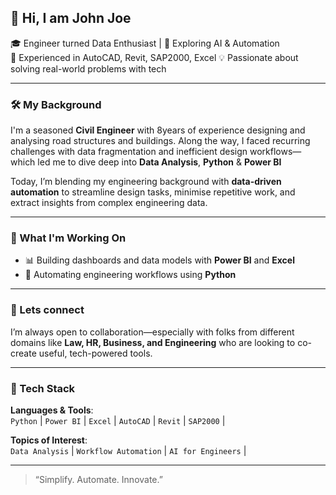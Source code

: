

## 👋 Hi, I am John Joe 

🎓 Engineer turned Data Enthusiast | 🚀 Exploring AI & Automation  
🔧 Experienced in AutoCAD, Revit, SAP2000, Excel 
 💡 Passionate about solving real-world problems with tech

---

### 🛠️ My Background

I'm a seasoned **Civil Engineer** with 8years of experience designing and analysing road structures and buildings. Along the way, I faced recurring challenges with data fragmentation and inefficient design workflows—which led me to dive deep into **Data Analysis**,  **Python** & **Power BI**


Today, I’m blending my engineering background with **data-driven automation** to streamline design tasks, minimise repetitive work, and extract insights from complex engineering data.

---

### 🚧 What I'm Working On

- 📊 Building dashboards and data models with **Power BI** and **Excel**
- 🐍 Automating engineering workflows using **Python**

---

### 💬 Lets connect
I’m always open to collaboration—especially with folks from different domains like **Law, HR, Business, and Engineering** who are looking to co-create useful, tech-powered tools.

---

### 🔗 Tech Stack
**Languages & Tools**:  
`Python` | `Power BI` | `Excel` | `AutoCAD` | `Revit` | `SAP2000` | 
  
**Topics of Interest**:  
`Data Analysis` | `Workflow Automation` | `AI for Engineers` |

---

> “Simplify. Automate. Innovate.” 
